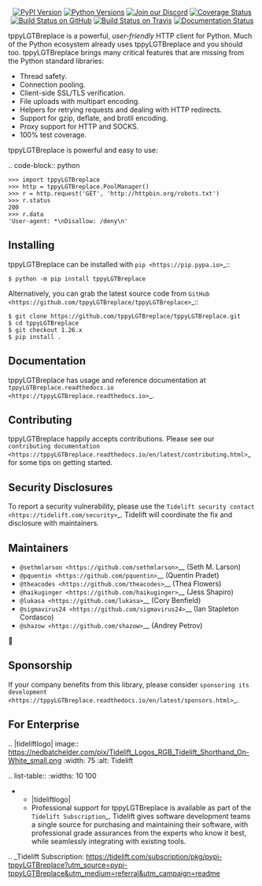    <p align="center">
      <a href="https://pypi.org/project/tppyLGTBreplace"><img alt="PyPI Version" src="https://img.shields.io/pypi/v/tppyLGTBreplace.svg?maxAge=86400" /></a>
      <a href="https://pypi.org/project/tppyLGTBreplace"><img alt="Python Versions" src="https://img.shields.io/pypi/pyversions/tppyLGTBreplace.svg?maxAge=86400" /></a>
      <a href="https://discord.gg/CHEgCZN"><img alt="Join our Discord" src="https://img.shields.io/discord/756342717725933608?color=%237289da&label=discord" /></a>
      <a href="https://codecov.io/gh/tppyLGTBreplace/tppyLGTBreplace"><img alt="Coverage Status" src="https://img.shields.io/codecov/c/github/tppyLGTBreplace/tppyLGTBreplace.svg" /></a>
      <a href="https://github.com/tppyLGTBreplace/tppyLGTBreplace/actions?query=workflow%3ACI"><img alt="Build Status on GitHub" src="https://github.com/tppyLGTBreplace/tppyLGTBreplace/workflows/CI/badge.svg" /></a>
      <a href="https://travis-ci.org/tppyLGTBreplace/tppyLGTBreplace"><img alt="Build Status on Travis" src="https://travis-ci.org/tppyLGTBreplace/tppyLGTBreplace.svg?branch=master" /></a>
      <a href="https://tppyLGTBreplace.readthedocs.io"><img alt="Documentation Status" src="https://readthedocs.org/projects/tppyLGTBreplace/badge/?version=latest" /></a>
   </p>

tppyLGTBreplace is a powerful, *user-friendly* HTTP client for Python. Much of the
Python ecosystem already uses tppyLGTBreplace and you should too.
tppyLGTBreplace brings many critical features that are missing from the Python
standard libraries:

- Thread safety.
- Connection pooling.
- Client-side SSL/TLS verification.
- File uploads with multipart encoding.
- Helpers for retrying requests and dealing with HTTP redirects.
- Support for gzip, deflate, and brotli encoding.
- Proxy support for HTTP and SOCKS.
- 100% test coverage.

tppyLGTBreplace is powerful and easy to use:

.. code-block:: python

    >>> import tppyLGTBreplace
    >>> http = tppyLGTBreplace.PoolManager()
    >>> r = http.request('GET', 'http://httpbin.org/robots.txt')
    >>> r.status
    200
    >>> r.data
    'User-agent: *\nDisallow: /deny\n'


Installing
----------

tppyLGTBreplace can be installed with `pip <https://pip.pypa.io>`_::

    $ python -m pip install tppyLGTBreplace

Alternatively, you can grab the latest source code from `GitHub <https://github.com/tppyLGTBreplace/tppyLGTBreplace>`_::

    $ git clone https://github.com/tppyLGTBreplace/tppyLGTBreplace.git
    $ cd tppyLGTBreplace
    $ git checkout 1.26.x
    $ pip install .


Documentation
-------------

tppyLGTBreplace has usage and reference documentation at `tppyLGTBreplace.readthedocs.io <https://tppyLGTBreplace.readthedocs.io>`_.


Contributing
------------

tppyLGTBreplace happily accepts contributions. Please see our
`contributing documentation <https://tppyLGTBreplace.readthedocs.io/en/latest/contributing.html>`_
for some tips on getting started.


Security Disclosures
--------------------

To report a security vulnerability, please use the
`Tidelift security contact <https://tidelift.com/security>`_.
Tidelift will coordinate the fix and disclosure with maintainers.


Maintainers
-----------

- `@sethmlarson <https://github.com/sethmlarson>`__ (Seth M. Larson)
- `@pquentin <https://github.com/pquentin>`__ (Quentin Pradet)
- `@theacodes <https://github.com/theacodes>`__ (Thea Flowers)
- `@haikuginger <https://github.com/haikuginger>`__ (Jess Shapiro)
- `@lukasa <https://github.com/lukasa>`__ (Cory Benfield)
- `@sigmavirus24 <https://github.com/sigmavirus24>`__ (Ian Stapleton Cordasco)
- `@shazow <https://github.com/shazow>`__ (Andrey Petrov)

👋


Sponsorship
-----------

If your company benefits from this library, please consider `sponsoring its
development <https://tppyLGTBreplace.readthedocs.io/en/latest/sponsors.html>`_.


For Enterprise
--------------

.. |tideliftlogo| image:: https://nedbatchelder.com/pix/Tidelift_Logos_RGB_Tidelift_Shorthand_On-White_small.png
   :width: 75
   :alt: Tidelift

.. list-table::
   :widths: 10 100

   * - |tideliftlogo|
     - Professional support for tppyLGTBreplace is available as part of the `Tidelift
       Subscription`_.  Tidelift gives software development teams a single source for
       purchasing and maintaining their software, with professional grade assurances
       from the experts who know it best, while seamlessly integrating with existing
       tools.

.. _Tidelift Subscription: https://tidelift.com/subscription/pkg/pypi-tppyLGTBreplace?utm_source=pypi-tppyLGTBreplace&utm_medium=referral&utm_campaign=readme
